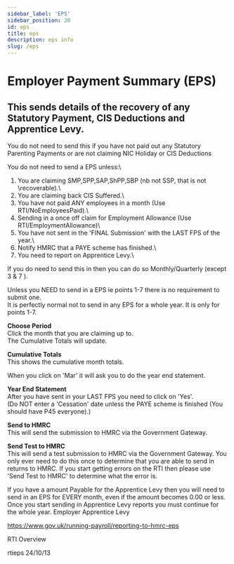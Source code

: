 ```yaml
---
sidebar_label: 'EPS'
sidebar_position: 20
id: eps
title: eps
description: eps info
slug: /eps
---
```


# Employer Payment Summary (EPS)

## This sends details of the recovery of any Statutory Payment, CIS Deductions and Apprentice Levy.

You do not need to send this if you have not paid out any Statutory Parenting Payments or are not claiming NIC Holiday or CIS Deductions


You do not need to send a EPS unless:\
1) You are claiming SMP,SPP,SAP,ShPP,SBP (nb not SSP, that is not \recoverable).\
2) You are claiming back CIS Suffered.\
3) You have not paid ANY employees in a month (Use RTI/NoEmployeesPaid).\
4) Sending in a once off claim for Employment Allowance (Use RTI/EmploymentAllowance)\
5) You have not sent in the 'FINAL Submission' with the LAST FPS of the year.\
6) Notify HMRC that a PAYE scheme has finished.\
7) You need to report on Apprentice Levy.\



If you do need to send this in then you can do so Monthly/Quarterly (except 3 & 7 ).

Unless you NEED to send in a EPS ie points 1-7 there is no requirement to submit one.\
It is perfectly normal not to send in any EPS for a whole year. It is only for points 1-7.



**Choose Period**\
Click the month that you are claiming up to.\
The Cumulative Totals will update.

**Cumulative Totals**\
This shows the cumulative month totals.

When you click on 'Mar' it will ask you to do the year end statement.

**Year End Statement**\
After you have sent in your LAST FPS you need to click on 'Yes'.\
(Do NOT enter a 'Cessation' date unless the PAYE scheme is finished (You should have P45 everyone).)

**Send to HMRC**\
This will send the submission to HMRC via the Government Gateway.


**Send Test to HMRC**\
This will send a test submission to HMRC via the Government Gateway. You only ever need to do this once to determine that you are able to send in returns to HMRC. If you start getting errors on the RTI then please use 'Send Test to HMRC' to determine what the error is.


If you have a amount Payable for the Apprentice Levy then you will need to send in an EPS for EVERY month, even if the amount becomes 0.00 or less. Once you start sending in Apprentice Levy reports you must continue for the whole year.
Employer Apprentice Levy

https://www.gov.uk/running-payroll/reporting-to-hmrc-eps

RTI Overview 

 

 




rtieps 24/10/13